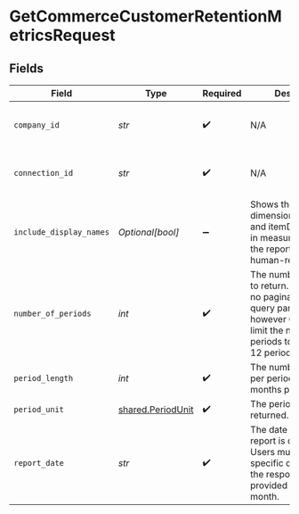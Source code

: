 # GetCommerceCustomerRetentionMetricsRequest


## Fields

| Field                                                                                                                                                        | Type                                                                                                                                                         | Required                                                                                                                                                     | Description                                                                                                                                                  | Example                                                                                                                                                      |
| ------------------------------------------------------------------------------------------------------------------------------------------------------------ | ------------------------------------------------------------------------------------------------------------------------------------------------------------ | ------------------------------------------------------------------------------------------------------------------------------------------------------------ | ------------------------------------------------------------------------------------------------------------------------------------------------------------ | ------------------------------------------------------------------------------------------------------------------------------------------------------------ |
| `company_id`                                                                                                                                                 | *str*                                                                                                                                                        | :heavy_check_mark:                                                                                                                                           | N/A                                                                                                                                                          | 8a210b68-6988-11ed-a1eb-0242ac120002                                                                                                                         |
| `connection_id`                                                                                                                                              | *str*                                                                                                                                                        | :heavy_check_mark:                                                                                                                                           | N/A                                                                                                                                                          | 2e9d2c44-f675-40ba-8049-353bfcb5e171                                                                                                                         |
| `include_display_names`                                                                                                                                      | *Optional[bool]*                                                                                                                                             | :heavy_minus_sign:                                                                                                                                           | Shows the dimensionDisplayName and itemDisplayName in measures to make the report data human-readable.                                                       |                                                                                                                                                              |
| `number_of_periods`                                                                                                                                          | *int*                                                                                                                                                        | :heavy_check_mark:                                                                                                                                           | The number of periods to return.  There will be no pagination as a query parameter, however Codat will limit the number of periods to request to 12 periods. |                                                                                                                                                              |
| `period_length`                                                                                                                                              | *int*                                                                                                                                                        | :heavy_check_mark:                                                                                                                                           | The number of months per period. E.g. 2 = 2 months per period.                                                                                               |                                                                                                                                                              |
| `period_unit`                                                                                                                                                | [shared.PeriodUnit](../../models/shared/periodunit.md)                                                                                                       | :heavy_check_mark:                                                                                                                                           | The period unit of time returned.                                                                                                                            |                                                                                                                                                              |
| `report_date`                                                                                                                                                | *str*                                                                                                                                                        | :heavy_check_mark:                                                                                                                                           | The date in which the report is created up to. Users must specify a specific date, however the response will be provided for the full month.                 | 29-09-2020                                                                                                                                                   |